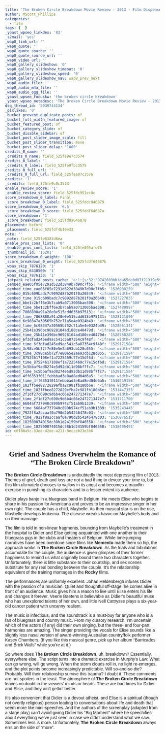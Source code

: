 ```yaml
---
title: 'The Broken Circle Breakdown Movie Review - 2013 - Film Dispenser'
author: MScott_Phillips
categories:
  - film
tags: {  }
_yoast_wpseo_linkdex: '83'
_s2mail: 'yes'
_wap8_link_url: ''
_wap8_quote: ''
_wap8_quote_source: ''
_wap8_quote_source_url: ''
_wap8_video_url: ''
_wap8_gallery_slideshow: '0'
_wap8_gallery_slideshow_timeout: '0'
_wap8_gallery_slideshow_speed: '0'
_wap8_gallery_slideshow_nav: wap8_prev_next
_wap8_audio_file: ''
_wap8_audio_m4a_file: ''
_wap8_audio_ogg_file: ''
_yoast_wpseo_focuskw: 'the broken circle breakdown'
_yoast_wpseo_metadesc: 'The Broken Circle Breakdown Movie Review - 2013 - Scott reviews the Belgian entry for best foreign language film at the Academy Awards.'
dsq_thread_id: '2039744134'
_pixlikes: '0'
_bucket_prevent_duplicate_posts: of
_bucket_full_width_featured_image: of
_bucket_featured_post: of
_bucket_category_slide: of
_bucket_disable_sidebar: of
_bucket_post_slider_image_scale: fill
_bucket_post_slider_transition: move
_bucket_post_slider_delay: '1000'
credits_0_name: ''
_credits_0_name: field_525fe9e7c3574
credits_0_label: ''
_credits_0_label: field_525fe9fbc3575
credits_0_full_url: ''
_credits_0_full_url: field_525fea07c3576
credits: '1'
_credits: field_525fe9c0c3573
enable_review_score: '1'
_enable_review_score: field_525fdc951ec8c
score_breakdown_0_label: Final
_score_breakdown_0_label: field_525fddc846879
score_breakdown_0_score: '6.5'
_score_breakdown_0_score: field_525fddf64687a
score_breakdown: '1'
_score_breakdown: field_525fdda646878
placement: before
_placement: field_525fdf4b10e33
note: ''
_note: field_525fe0383d6ea
enable_pros_cons_lists: '0'
_enable_pros_cons_lists: field_525fe095afe76
_thumbnail_id: '15201'
score_breakdown_0_weight: '100'
_score_breakdown_0_weight: field_525fddf64687b
_wpas_skip_7876120: '1'
_wpas_skip_6430509: '1'
_wpas_skip_7876133: '1'
_jetpack_related_posts_cache: 'a:1:{s:32:"9742609bb1da65de0d07f21319e59b48";a:2:{s:7:"expires";i:1491643383;s:7:"payload";a:3:{i:0;a:1:{s:2:"id";i:12414;}i:1;a:1:{s:2:"id";i:24365;}i:2;a:1:{s:2:"id";i:12217;}}}}'
_oembed_eae05f05e7291d522d3849b7d90c7fb5: '<iframe width="500" height="281" src="https://www.youtube.com/embed/9teNKmm9R3k?start=3&feature=oembed" frameborder="0" allow="autoplay; encrypted-media" allowfullscreen></iframe>'
_oembed_time_eae05f05e7291d522d3849b7d90c7fb5: '1526988259'
_oembed_015c609badc7c9092d87b201f0a26549: '<iframe width="500" height="281" src="https://www.youtube.com/embed/dkhBDhQ4OxM?feature=oembed" frameborder="0" allow="autoplay; encrypted-media" allowfullscreen></iframe>'
_oembed_time_015c609badc7c9092d87b201f0a26549: '1527227835'
_oembed_bbe1c2bff6e3b7cab9a0713005bae308: '<iframe width="500" height="281" src="https://www.youtube.com/embed/_DTbx7c7ez8?feature=oembed" frameborder="0" allow="autoplay; encrypted-media" allowfullscreen></iframe>'
_oembed_time_bbe1c2bff6e3b7cab9a0713005bae308: '1527480997'
_oembed_7868808a91a20e0e515cdd635b975131: '<iframe width="500" height="281" src="https://www.youtube.com/embed/PEZ2r1YGKSA?feature=oembed" frameborder="0" allow="autoplay; encrypted-media" allowfullscreen></iframe>'
_oembed_time_7868808a91a20e0e515cdd635b975131: '1528121090'
_oembed_6c98347a30565b752c71a5e4e0324b49: '<iframe width="500" height="281" src="https://www.youtube.com/embed/FhwktRDG_aQ?feature=oembed" frameborder="0" allow="autoplay; encrypted-media" allowfullscreen></iframe>'
_oembed_time_6c98347a30565b752c71a5e4e0324b49: '1528551341'
_oembed_25b41e396bc96928104ad180ce40479d: '<iframe width="500" height="281" src="https://www.youtube.com/embed/MFWF9dU5Zc0?feature=oembed" frameborder="0" allow="autoplay; encrypted-media" allowfullscreen></iframe>'
_oembed_time_25b41e396bc96928104ad180ce40479d: '1528758285'
_oembed_6f3dfad245ed9ac541c5a87354c9f48f: '<iframe width="500" height="281" src="https://www.youtube.com/embed/rTMINaybeyE?feature=oembed" frameborder="0" allow="autoplay; encrypted-media" allowfullscreen></iframe>'
_oembed_time_6f3dfad245ed9ac541c5a87354c9f48f: '1529171584'
_oembed_3c98ce5b72f7e80e5e2a693cb128c055: '<iframe width="500" height="281" src="https://www.youtube.com/embed/j7RHHPN4gII?feature=oembed" frameborder="0" allow="autoplay; encrypted-media" allowfullscreen></iframe>'
_oembed_time_3c98ce5b72f7e80e5e2a693cb128c055: '1529171584'
_oembed_87524617108ef1a7225469c77e15df6d: '<iframe width="500" height="281" src="https://www.youtube.com/embed/bP8vCXPo-BA?feature=oembed" frameborder="0" allow="autoplay; encrypted-media" allowfullscreen></iframe>'
_oembed_time_87524617108ef1a7225469c77e15df6d: '1529171584'
_oembed_5c5bbaf9ad8274e5d92db11d98bf7fc7: '<iframe width="500" height="281" src="https://www.youtube.com/embed/yqAS2lPISa8?feature=oembed" frameborder="0" allow="autoplay; encrypted-media" allowfullscreen></iframe>'
_oembed_time_5c5bbaf9ad8274e5d92db11d98bf7fc7: '1529171584'
_oembed_4ff6353f011febbbad3e8ad8ed04d6a5: '<iframe width="500" height="281" src="https://www.youtube.com/embed/HikYI0jIAwU?feature=oembed" frameborder="0" allow="autoplay; encrypted-media" allowfullscreen></iframe>'
_oembed_time_4ff6353f011febbbad3e8ad8ed04d6a5: '1530239156'
_oembed_182ffbee8272829efba2c981fb180b6e: '<iframe width="500" height="281" src="https://www.youtube.com/embed/Seg_yBYPjG4?feature=oembed" frameborder="0" allow="autoplay; encrypted-media" allowfullscreen></iframe>'
_oembed_time_182ffbee8272829efba2c981fb180b6e: '1531447353'
_oembed_2f1df27c690c9d6b4c66e247271347e7: '<iframe width="500" height="281" src="https://www.youtube.com/embed/9XxLHyzsB_Q?feature=oembed" frameborder="0" allow="autoplay; encrypted-media" allowfullscreen></iframe>'
_oembed_time_2f1df27c690c9d6b4c66e247271347e7: '1531711700'
_oembed_6684af737940c899b974cf51ab9b1339: '<iframe width="500" height="281" src="https://www.youtube.com/embed/gp-8oB53P7k?feature=oembed" frameborder="0" allow="autoplay; encrypted-media" allowfullscreen></iframe>'
_oembed_time_6684af737940c899b974cf51ab9b1339: '1535243445'
_oembed_7922f8a2ccaaf0a790d2b54246478c03: '<iframe width="500" height="281" src="https://www.youtube.com/embed/AWvUNABT8sg?feature=oembed" frameborder="0" allow="autoplay; encrypted-media" allowfullscreen></iframe>'
_oembed_time_7922f8a2ccaaf0a790d2b54246478c03: '1536876513'
_oembed_182500074015dc38b1d24159bf846558: '<iframe width="500" height="281" src="https://www.youtube.com/embed/USPd0vX2sdc?feature=oembed" frameborder="0" allow="autoplay; encrypted-media" allowfullscreen></iframe>'
_oembed_time_182500074015dc38b1d24159bf846558: '1538405493'
id: c6f80a5c-83ee-42ee-a211-8ecceb23e3b6
---
```

<h1 align="CENTER"><span style="font-family: 'Times New Roman', serif;"><span style="font-size: x-large;"><b>Grief and Sadness Overwhelm the Romance of “The Broken Circle Breakdown”</b></span></span></h1>
<p><span style="font-family: Arial, sans-serif;"><b>The Broken Circle Breakdown</b> is undoubtedly the most depressing film of 2013. Themes of grief, death and loss are not a bad thing to devote your time to, but this film ultimately chooses to wallow in its angst and becomes a maudlin exercise in punishing its characters and to a lesser extent its audience. </span></p>
<p><span style="font-family: Arial, sans-serif;">Didier plays banjo in a bluegrass band in Belgium. He meets Elise who begins to share in his passion for Americana and proves to be an impressive singer in her own right. The couple has a child, Maybelle. As their musical star is on the rise, Maybelle develops leukemia. The disease wreaks havoc on Maybelle’s body and on their marriage.</span></p>
<p><span style="font-family: Arial, sans-serif;">The film is told in non-linear fragments, bouncing from Maybelle’s treatment in the hospital to Didier and Elise getting acquainted with one another to their bluegrass gigs in the clubs and theaters of Belgium. While time-jumping narratives have been overdone since films like <b>Memento</b> made them so hip, the approach works in <b>The Broken Circle Breakdown</b>. As the trials and tribulations accumulate for the couple, the audience is given glimpses of their former happiness to remind us what originally bound these two characters together. Unfortunately, there is little substance to their courtship, and sex scenes substitute for any real bonding between the couple. It’s the relationship equivalent of the training montages in the <b>Rocky</b> films.</span></p>
<p><span style="font-family: Arial, sans-serif;">The performances are uniformly excellent. Johan Heldenbergh infuses Didier with the passion of a musician. Quiet and thoughtful off-stage, he comes alive in front of an audience. Music gives him a reason to live until Elise enters his life and changes it forever. Veerle Baetens is believable as Didier’s beautiful muse who has unexplored talents of her own, and little Nell Cattrysse plays a six-year-old cancer patient with uncanny realism.</span></p>
<p><span style="font-family: Arial, sans-serif;">The music is infectious, and the soundtrack is a must-buy for anyone who is a fan of bluegrass and country music. From my cursory research, I’m uncertain which of the actors (if any) did their own singing, but the three- and four-part harmonies are amazing. The singer providing the vocals for Elise sounds like a slightly less nasal version of award-winning Australian country/folk performer Kasey Chambers. (If you like this musical genre, pick up her album “Barricades and Brick Walls” while you’re at it.)</span></p>
<p><span style="font-family: Arial, sans-serif;">So where does <b>The Broken Circle Breakdown</b>, uh, breakdown? Essentially, everywhere else. The script turns into a dramatic exercise in Murphy’s Law: What can go wrong, will go wrong. When the storm clouds roll in, no light re-emerges, and the plot points become increasingly predictable. Will so-and-so die? Probably. Will their relationship survive this trauma? I doubt it. These comments are not spoilers in the least. The atmosphere of <b>The Broken Circle Breakdown</b> leaves no doubt in the viewers’ minds or hearts. These are bad times for Didier and Elise, and they ain’t gettin’ better. </span></p>
<p><span style="font-family: Arial, sans-serif;">It’s also convenient that Didier is a devout atheist, and Elise is a spiritual (though not overtly religious) person leading to conversations about life and death that seem more like mini-speeches. And the authors of the screenplay (adapted from a stage play) can’t avoid giving Didier his “Big Moment” where he speechifies about everything we’ve just seen in case we didn’t understand what we saw. Sometimes less is more. Unfortunately, <b>The Broken Circle Breakdown</b> always errs on the side of “more”.</span></p>
